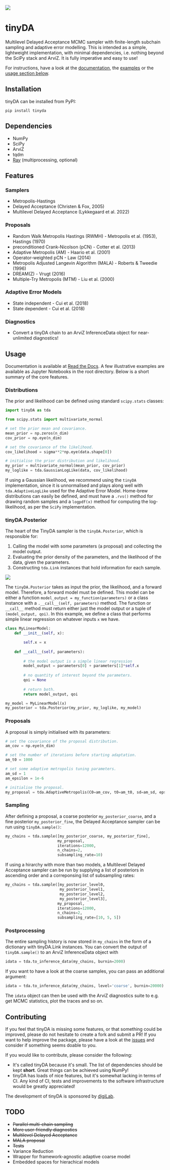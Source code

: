 ![](https://github.com/mikkelbue/tinyDA/blob/main/misc/tinyDA.png)

# tinyDA
Multilevel Delayed Acceptance MCMC sampler with finite-length subchain sampling and adaptive error modelling. This is intended as a simple, lightweight implementation, with minimal dependencies, i.e. nothing beyond the SciPy stack and ArviZ. It is fully imperative and easy to use!

For instructions, have a look at the [documentation](https://tinyda.readthedocs.io/en/latest/), the [examples](https://github.com/mikkelbue/tinyDA/tree/main/examples) or the [usage section below](#usage).

## Installation
tinyDA can be installed from PyPI:
```
pip install tinyda
```

## Dependencies
* NumPy
* SciPy
* ArviZ
* tqdm
* [Ray](https://docs.ray.io/en/master/) (multiprocessing, optional)

## Features

### Samplers
* Metropolis-Hastings
* Delayed Acceptance (Christen & Fox, 2005)
* Multilevel Delayed Acceptance (Lykkegaard et al. 2022)

### Proposals
* Random Walk Metropolis Hastings (RWMH) - Metropolis et al. (1953), Hastings (1970)
* preconditioned Crank-Nicolson (pCN) - Cotter et al. (2013)
* Adaptive Metropolis (AM) - Haario et al. (2001)
* Operator-weighted pCN - Law (2014)
* Metropolis Adjusted Langevin Algorithm (MALA) - Roberts & Tweedie (1996)
* DREAM(Z) - Vrugt (2016)
* Multiple-Try Metropolis (MTM) - Liu et al. (2000)

### Adaptive Error Models
* State independent - Cui et al. (2018)
* State dependent - Cui et al. (2018)

### Diagnostics
* Convert a tinyDA chain to an ArviZ InferenceData object for near-unlimited diagnostics!

## Usage
Documentation is available at [Read the Docs](https://tinyda.readthedocs.io/en/latest/). A few illustrative examples are available as Jupyter Notebooks in the root directory. Below is a short summary of the core features.

### Distributions
The prior and likelihood can be defined using standard `scipy.stats` classes:
```python
import tinyDA as tda

from scipy.stats import multivariate_normal

# set the prior mean and covariance.
mean_prior = np.zeros(n_dim)
cov_prior = np.eye(n_dim)

# set the covariance of the likelihood.
cov_likelihood = sigma**2*np.eye(data.shape[0])

# initialise the prior distribution and likelihood.
my_prior = multivariate_normal(mean_prior, cov_prior)
my_loglike = tda.GaussianLogLike(data, cov_likelihood)
```
If using a Gaussian likelihood, we recommend using the `tinyDA` implementation, since it is unnormalised and plays along well with `tda.AdaptiveLogLike` used for the Adaptive Error Model. Home-brew distributions can easily be defined, and must have a `.rvs()` method for drawing random samples and a `logpdf(x)` method for computing the log-likelihood, as per the `SciPy` implementation.

### tinyDA.Posterior
The heart of the TinyDA sampler is the `tinyDA.Posterior`, which is responsible for:
1. Calling the model with some parameters (a proposal) and collecting the model output.
2. Evaluating the prior density of the parameters, and the likelihood of the data, given the parameters.
3. Constructing `tda.Link` instances that hold information for each sample.

![](https://github.com/mikkelbue/tinyDA/blob/main/misc/flowchart.png)

The `tinyDA.Posterior` takes as input the prior, the likelihood, and a forward model. Therefore, a forward model must be defined. This model can be either a function `model_output = my_function(parameters)` or a class instance with a `.__call__(self, parameters)` method. The function or `__call__` method must return either just the model output or a tuple of `(model_output, qoi)`. In this example, we define a class that performs simple linear regression on whatever inputs `x` we have.

```python
class MyLinearModel:
    def __init__(self, x):

        self.x = x
        
    def __call__(self, parameters):
        
        # the model output is a simple linear regression
        model_output = parameters[0] + parameters[1]*self.x
        
        # no quantity of interest beyond the parameters.
        qoi = None
        
        # return both.
        return model_output, qoi

my_model = MyLinearModel(x)
my_posterior = tda.Posterior(my_prior, my_loglike, my_model)
```

### Proposals
A proposal is simply initialised with its parameters:
```python
# set the covariance of the proposal distribution.
am_cov = np.eye(n_dim)

# set the number of iterations before starting adaptation.
am_t0 = 1000

# set some adaptive metropolis tuning parameters.
am_sd = 1
am_epsilon = 1e-6

# initialise the proposal.
my_proposal = tda.AdaptiveMetropolis(C0=am_cov, t0=am_t0, sd=am_sd, epsilon=am_epsilon)
```

### Sampling
After defining a proposal, a coarse posterior `my_posterior_coarse`, and a fine posterior `my_posterior_fine`, the Delayed Acceptance sampler can be run using `tinyDA.sample()`:
```python
my_chains = tda.sample([my_posterior_coarse, my_posterior_fine], 
                       my_proposal, 
                       iterations=12000, 
                       n_chains=2, 
                       subsampling_rate=10)
```

If using a hirarchy with more than two models, a Multilevel Delayed Acceptance sampler can be run by supplying a list of posteriors in ascending order and a correponsing list of subsampling rates:
```python
my_chains = tda.sample([my_posterior_level0, 
                        my_posterior_level1, 
                        my_posterior_level2, 
                        my_posterior_level3], 
                       my_proposal, 
                       iterations=12000, 
                       n_chains=2, 
                       subsampling_rate=[10, 5, 5])
```

### Postprocessing
The entire sampling history is now stored in `my_chains` in the form of a dictionary with tinyDA.Link instances. You can convert the output of `tinyDA.sample()` to an ArviZ InferenceData object with 
```python
idata = tda.to_inference_data(my_chains, burnin=2000)
```
If you want to have a look at the coarse samples, you can pass an additional argument:
```python
idata = tda.to_inference_data(my_chains, level='coarse', burnin=20000)
```

The `idata` object can then be used with the ArviZ diagnostics suite to e.g. get MCMC statistics, plot the traces and so on.

## Contributing
If you feel that tinyDA is missing some features, or that something could be improved, please do not hesitate to create a fork and submit a PR! If you want to help improve the package, please have a look at the [issues](https://github.com/mikkelbue/tinyDA/issues) and consider if something seems doable to you.

If you would like to contribute, please consider the following:
* It's called tinyDA because it's small. The list of dependencies should be kept **short**. Great things can be achieved using NumPy!
* tinyDA has loads of nice features, but it's somewhat lacking in terms of CI. Any kind of CI, tests and improvements to the software infrastructure would be greatly appreciated!

The development of tinyDA is sponsored by [digiLab](https://www.digilab.co.uk/).

## TODO
* ~~Parallel multi-chain sampling~~
* ~~More user-friendly diagnostics~~
* ~~Multilevel Delayed Acceptance~~
* ~~MALA proposal~~
* ~~Tests~~
* Variance Reduction
* Wrapper for framework-agnostic adaptive coarse model
* Embedded spaces for hierachical models
